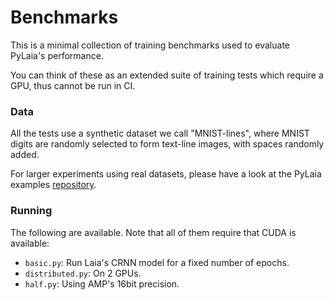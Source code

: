 # Benchmarks

This is a minimal collection of training benchmarks used to evaluate PyLaia's performance.

You can think of these as an extended suite of training tests which require a GPU, thus cannot be run in CI.

### Data

All the tests use a synthetic dataset we call "MNIST-lines", where MNIST digits are randomly selected to form text-line images, with spaces randomly added.

For larger experiments using real datasets, please have a look at the PyLaia examples [repository](https://github.com/carmocca/PyLaia-examples).

### Running

The following are available. Note that all of them require that CUDA is available:

- `basic.py`: Run Laia's CRNN model for a fixed number of epochs.
- `distributed.py`: On 2 GPUs.
- `half.py`: Using AMP's 16bit precision.
